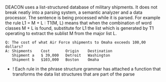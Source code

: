 DEACON uses a list-structured database of military shipments. It does not break neatly into a parsing system, a semantic analyzer and a data processor. The sentence is being processed while it is parsed. For example the rule L1 = M + L : T1(M, L) means that when the combination of word classes M + L is found, substitute for L1 the list which is generated by T1 operating to extract the sublist M from the major list L.

~~~
Q: The cost of what Air Force shipments to Omaha exceeds 100,00 dollars?
A: Shipments    Cost       Origin    Destination
   Shipment a   $ 39,000   Detroit   Washington
   Shipment b   $103,000   Boston    Omaha
~~~

+ ! Each rule in the phrase structure grammar has attached a function that transforms the data list structures that are part of the parse